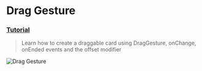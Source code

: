 # Drag Gesture
 ### [Tutorial](https://designcode.io/swiftui-handbook-drag-gesture)
> Learn how to create a draggable card using DragGesture, onChange, onEnded events and the offset modifier
  
 ![Drag Gesture](https://github.com/mrgsdev/DesignCode/assets/157994617/bcf5c111-b04c-4166-b442-49865d13675c)

